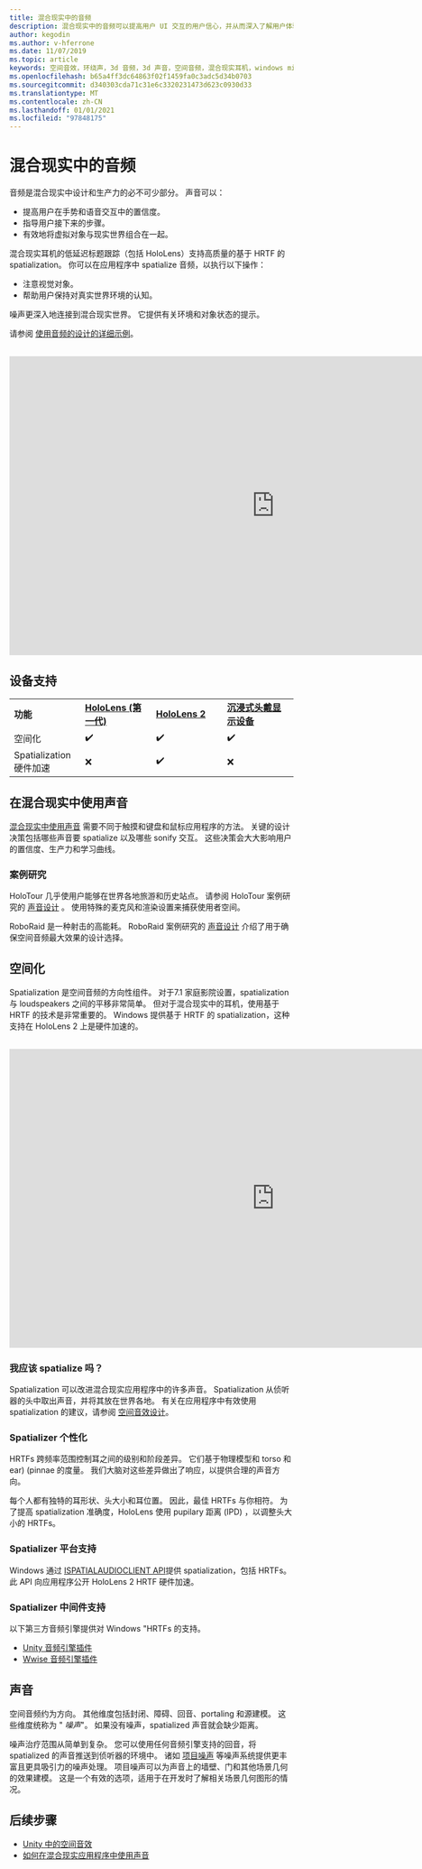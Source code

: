 ```yaml
---
title: 混合现实中的音频
description: 混合现实中的音频可以提高用户 UI 交互的用户信心，并从而深入了解用户体验。
author: kegodin
ms.author: v-hferrone
ms.date: 11/07/2019
ms.topic: article
keywords: 空间音效，环绕声，3d 音频，3d 声音，空间音频，混合现实耳机，windows mixed reality 耳机，虚拟现实耳机，HoloLens，MRTK，混合现实工具包，案例研究，噪音
ms.openlocfilehash: b65a4ff3dc64863f02f1459fa0c3adc5d34b0703
ms.sourcegitcommit: d340303cda71c31e6c3320231473d623c0930d33
ms.translationtype: MT
ms.contentlocale: zh-CN
ms.lasthandoff: 01/01/2021
ms.locfileid: "97848175"
---
```

# <a name="audio-in-mixed-reality"></a>混合现实中的音频

音频是混合现实中设计和生产力的必不可少部分。 声音可以：
* 提高用户在手势和语音交互中的置信度。
* 指导用户接下来的步骤。
* 有效地将虚拟对象与现实世界组合在一起。

混合现实耳机的低延迟标题跟踪（包括 HoloLens）支持高质量的基于 HRTF 的 spatialization。 你可以在应用程序中 spatialize 音频，以执行以下操作：
* 注意视觉对象。
* 帮助用户保持对真实世界环境的认知。

噪声更深入地连接到混合现实世界。 它提供有关环境和对象状态的提示。

请参阅 [使用音频的设计的详细示例](spatial-sound-design.md)。

<br>

<iframe width="940" height="530" src="https://www.youtube.com/embed/PTPvx7mDon4" frameborder="0" allow="accelerometer; autoplay; encrypted-media; gyroscope; picture-in-picture" allowfullscreen></iframe>

## <a name="device-support"></a>设备支持

<table>
    <colgroup>
    <col width="25%" />
    <col width="25%" />
    <col width="25%" />
    <col width="25%" />
    </colgroup>
    <tr>
        <td><strong>功能</strong></td>
        <td><a href="../hololens-hardware-details.md"><strong>HoloLens (第一代) </strong></a></td>
        <td><a href="https://docs.microsoft.com/hololens/hololens2-hardware"><strong>HoloLens 2</strong></td>
        <td><a href="../discover/immersive-headset-hardware-details.md"><strong>沉浸式头戴显示设备</strong></a></td>
    </tr>
     <tr>
        <td>空间化</td>
        <td>✔️</td>
        <td>✔️</td>
        <td>✔️</td>
    </tr>
     <tr>
        <td>Spatialization 硬件加速</td>
        <td>❌</td>
        <td>✔️</td>
        <td>❌</td>
    </tr>
</table>

## <a name="use-of-sounds-in-mixed-reality"></a>在混合现实中使用声音

[混合现实中使用声音](spatial-sound-design.md) 需要不同于触摸和键盘和鼠标应用程序的方法。 关键的设计决策包括哪些声音要 spatialize 以及哪些 sonify 交互。 这些决策会大大影响用户的置信度、生产力和学习曲线。

### <a name="case-studies"></a>案例研究

HoloTour 几乎使用户能够在世界各地旅游和历史站点。 请参阅 HoloTour 案例研究的 [声音设计](case-study-spatial-sound-design-for-holotour.md) 。 使用特殊的麦克风和渲染设置来捕获使用者空间。

RoboRaid 是一种射击的高能耗。 RoboRaid 案例研究的 [声音设计](case-study-using-spatial-sound-in-roboraid.md) 介绍了用于确保空间音频最大效果的设计选择。

## <a name="spatialization"></a>空间化

Spatialization 是空间音频的方向性组件。 对于7.1 家庭影院设置，spatialization 与 loudspeakers 之间的平移非常简单。 但对于混合现实中的耳机，使用基于 HRTF 的技术是非常重要的。 Windows 提供基于 HRTF 的 spatialization，这种支持在 HoloLens 2 上是硬件加速的。

<br>

<iframe width="940" height="530" src="https://www.youtube.com/embed/aB3TDjYklmo" frameborder="0" allow="accelerometer; autoplay; encrypted-media; gyroscope; picture-in-picture" allowfullscreen></iframe>

### <a name="should-i-spatialize"></a>我应该 spatialize 吗？

Spatialization 可以改进混合现实应用程序中的许多声音。 Spatialization 从侦听器的头中取出声音，并将其放在世界各地。 有关在应用程序中有效使用 spatialization 的建议，请参阅 [空间音效设计](spatial-sound-design.md)。

### <a name="spatializer-personalization"></a>Spatializer 个性化

HRTFs 跨频率范围控制耳之间的级别和阶段差异。 它们基于物理模型和 torso 和 ear)  (pinnae 的度量。 我们大脑对这些差异做出了响应，以提供合理的声音方向。

每个人都有独特的耳形状、头大小和耳位置。 因此，最佳 HRTFs 与你相符。 为了提高 spatialization 准确度，HoloLens 使用 pupilary 距离 (IPD) ，以调整头大小的 HRTFs。

### <a name="spatializer-platform-support"></a>Spatializer 平台支持

Windows 通过 [ISPATIALAUDIOCLIENT API](https://docs.microsoft.com/windows/win32/coreaudio/spatial-sound)提供 spatialization，包括 HRTFs。 此 API 向应用程序公开 HoloLens 2 HRTF 硬件加速。

### <a name="spatializer-middleware-support"></a>Spatializer 中间件支持

以下第三方音频引擎提供对 Windows "HRTFs 的支持。
* [Unity 音频引擎插件](../develop/unity/spatial-sound-in-unity.md)
* [Wwise 音频引擎插件](https://www.audiokinetic.com/products/plug-ins/msspatial/)

## <a name="acoustics"></a>声音

空间音频约为方向。 其他维度包括封闭、障碍、回音、portaling 和源建模。 这些维度统称为 " *噪声*"。 如果没有噪声，spatialized 声音就会缺少距离。

噪声治疗范围从简单到复杂。 您可以使用任何音频引擎支持的回音，将 spatialized 的声音推送到侦听器的环境中。 诸如 [项目噪声](https://aka.ms/acoustics)  等噪声系统提供更丰富且更具吸引力的噪声处理。 项目噪声可以为声音上的墙壁、门和其他场景几何的效果建模。 这是一个有效的选项，适用于在开发时了解相关场景几何图形的情况。

## <a name="next-steps"></a>后续步骤

- [Unity 中的空间音效](../develop/unity/spatial-sound-in-unity.md)
- [如何在混合现实应用程序中使用声音](spatial-sound-design.md)
